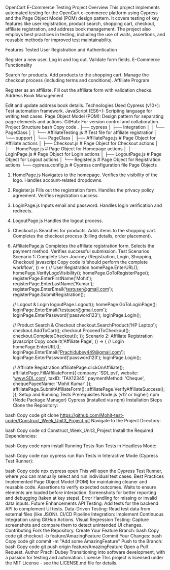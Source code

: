 OpenCart E-Commerce Testing Project
Overview
This project implements automated testing for the OpenCart e-commerce platform using Cypress and the Page Object Model (POM) design pattern. It covers testing of key features like user registration, product search, shopping cart, checkout, affiliate registration, and address book management. The project also employs best practices in testing, including the use of waits, assertions, and reusable methods for improved test maintainability.

Features Tested
User Registration and Authentication

Register a new user.
Log in and log out.
Validate form fields.
E-Commerce Functionality

Search for products.
Add products to the shopping cart.
Manage the checkout process (including terms and conditions).
Affiliate Program

Register as an affiliate.
Fill out the affiliate form with validation checks.
Address Book Management

Edit and update address book details.
Technologies Used
Cypress (v10+): Test automation framework.
JavaScript (ES6+): Scripting language for writing test cases.
Page Object Model (POM): Design pattern for separating page elements and actions.
GitHub: For version control and collaboration.
Project Structure
bash
Copy code
.
├── cypress
│   ├── Integration
│   │   └── PageClass
│   │       └── AffiliateTesting.js    # Test file for affiliate registration
│   └── support
│       └── PageClass
│           ├── AffiliatePage.js       # Page Object for Affiliate actions
│           ├── Checkout.js            # Page Object for Checkout actions
│           ├── HomePage.js            # Page Object for Homepage actions
│           ├── LoginPage.js           # Page Object for Login actions
│           ├── LogoutPage.js          # Page Object for Logout actions
│           └── Register.js            # Page Object for Registration actions
└── cypress.config.js                  # Cypress configuration file
Page Objects
1. HomePage.js
Navigates to the homepage.
Verifies the visibility of the logo.
Handles account-related dropdowns.
2. Register.js
Fills out the registration form.
Handles the privacy policy agreement.
Verifies registration success.
3. LoginPage.js
Inputs email and password.
Handles login verification and redirects.
4. LogoutPage.js
Handles the logout process.
5. Checkout.js
Searches for products.
Adds items to the shopping cart.
Completes the checkout process (billing details, order placement).
6. AffiliatePage.js
Completes the affiliate registration form.
Selects the payment method.
Verifies successful submission.
Test Scenarios
Scenario 1: Complete User Journey (Registration, Login, Shopping, Checkout)
javascript
Copy code
it('should perform the complete workflow', () => {
    // User Registration
    homePage.EnterURL();
    homePage.VerifyLogoVisibility();
    homePage.GoToRegisterPage();
    registerPage.EnterFirstName('Mohit');
    registerPage.EnterLastName('Kumar');
    registerPage.EnterEmail('testuser@gmail.com');
    registerPage.SubmitRegistration();

    // Logout & Login
    logoutPage.Logout();
    homePage.GoToLoginPage();
    loginPage.EnterEmail('testuser@gmail.com');
    loginPage.EnterPassword('password123');
    loginPage.Login();

    // Product Search & Checkout
    checkout.SearchProduct('HP Laptop');
    checkout.AddToCart();
    checkout.ProceedToCheckout();
    checkout.CompleteCheckout();
});
Scenario 2: Affiliate Registration
javascript
Copy code
it('Affiliate Page', () => {
    // Login
    homePage.EnterURL();
    loginPage.EnterEmail('Prachidubey449@gmail.com');
    loginPage.EnterPassword('password123');
    loginPage.Login();

    // Affiliate Registration
    affiliatePage.clickOnAffiliate();
    affiliatePage.FillAffiliateForm({
        company: 'SDL.pvt',
        website: 'www.SDL.com',
        taxID: 'TAX12345',
        paymentMethod: 'Cheque',
        chequePayeeName: 'Mohit Kumar'
    });
    affiliatePage.SubmitAffiliateForm();
    affiliatePage.VerifyAffiliateSuccess();
});
Setup and Running Tests
Prerequisites
Node.js (v12 or higher)
npm (Node Package Manager)
Cypress (installed via npm)
Installation Steps
Clone the Repository:

bash
Copy code
git clone https://github.com/Mohit-test-coder/Construct_Week_Unit3_Project.git
Navigate to the Project Directory:

bash
Copy code
cd Construct_Week_Unit3_Project
Install the Required Dependencies:

bash
Copy code
npm install
Running Tests
Run Tests in Headless Mode:

bash
Copy code
npx cypress run
Run Tests in Interactive Mode (Cypress Test Runner):

bash
Copy code
npx cypress open
This will open the Cypress Test Runner, where you can manually select and run individual test cases.
Best Practices Implemented
Page Object Model (POM) for maintaining cleaner and reusable code.
Assertions to verify expected outcomes.
Waits to ensure elements are loaded before interaction.
Screenshots for better reporting and debugging (taken at key steps).
Error Handling for missing or invalid data inputs.
Future Enhancements
API Testing: Add tests for the backend API to complement UI tests.
Data-Driven Testing: Read test data from external files (like JSON).
CI/CD Pipeline Integration: Implement Continuous Integration using GitHub Actions.
Visual Regression Testing: Capture screenshots and compare them to detect unintended UI changes.
Contributing
Fork the Repository.
Create Your Feature Branch:
bash
Copy code
git checkout -b feature/AmazingFeature
Commit Your Changes:
bash
Copy code
git commit -m "Add some AmazingFeature"
Push to the Branch:
bash
Copy code
git push origin feature/AmazingFeature
Open a Pull Request.
Author
Prachi Dubey
Transitioning into software development, with a passion for testing and automation.
License
This project is licensed under the MIT License - see the LICENSE.md file for details.
